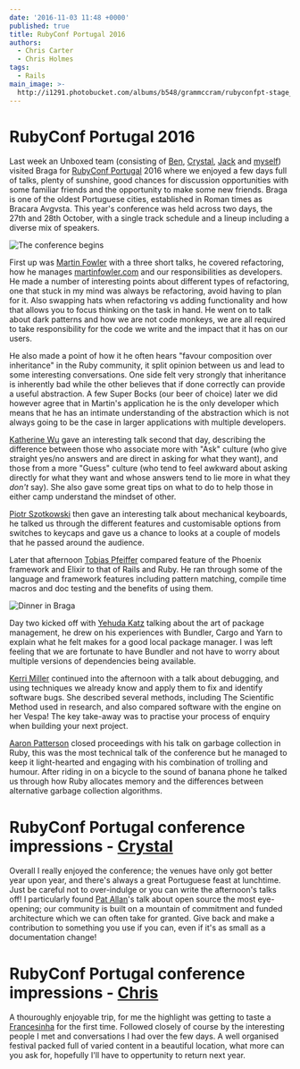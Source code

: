 ```yaml
---
date: '2016-11-03 11:48 +0000'
published: true
title: RubyConf Portugal 2016
authors:
  - Chris Carter
  - Chris Holmes
tags:
  - Rails
main_image: >-
  http://i1291.photobucket.com/albums/b548/grammccram/rubyconfpt-stage_zpspjdklkso.jpeg
---
```

# RubyConf Portugal 2016

Last week an Unboxed team (consisting of [Ben](/people#ben-wong), [Crystal](/people#chris-carter), [Jack](/people#jack-bracewell) and [myself](/people#chris-holmes)) visited Braga for [RubyConf Portugal](http://rubyconf.pt/) 2016 where we enjoyed a few days full of talks, plenty of sunshine, good chances for discussion opportunities with some familiar friends and the opportunity to make some new friends. Braga is one of the oldest Portuguese cities, established in Roman times as Bracara Avgvsta. This year's conference was held across two days, the 27th and 28th October, with a single track schedule and a lineup including a diverse mix of speakers.

![The conference begins](http://i1291.photobucket.com/albums/b548/grammccram/rubyconfpt-stage_zpspjdklkso.jpeg)

First up was [Martin Fowler](https://twitter.com/martinfowler) with a three short talks, he covered refactoring, how he manages [martinfowler.com](http://martinfowler.com/) and our responsibilities as developers. He made a number of interesting points about different types of refactoring, one that stuck in my mind was always be refactoring, avoid having to plan for it. Also swapping hats when refactoring vs adding functionality and how that allows you to focus thinking on the task in hand. He went on to talk about dark patterns and how we are not code monkeys, we are all required to take responsibility for the code we write and the impact that it has on our users.

He also made a point of how it he often hears "favour composition over inheritance" in the Ruby community, it  split opinion between us and lead to some interesting conversations. One side felt very strongly that inheritance is inherently bad while the other believes that if done correctly can provide a useful abstraction. A few Super Bocks (our beer of choice) later we did however agree that in Martin's application he is the only developer which means that he has an intimate understanding of the abstraction which is not always going to be the case in larger applications with multiple developers.

[Katherine Wu](https://twitter.com/kwugirl) gave an interesting talk second that day, describing the difference between those who associate more with "Ask" culture (who give straight yes/no answers and are direct in asking for what they want), and those from a more "Guess" culture (who tend to feel awkward about asking directly for what they want and whose answers tend to lie more in what they _don't_ say). She also gave some great tips on what to do to help those in either camp understand the mindset of other.

[Piotr Szotkowski](https://twitter.com/chastell) then gave an interesting talk about mechanical keyboards, he talked us through the different features and customisable options from switches to keycaps and gave us a chance to looks at a couple of models that he passed around the audience.

Later that afternoon [Tobias Pfeiffer](https://twitter.com/pragtob) compared feature of the Phoenix framework and Elixir to that of Rails and Ruby. He ran through some of the language and framework features including pattern matching, compile time macros and doc testing and the benefits of using them.

![Dinner in Braga](http://i1291.photobucket.com/albums/b548/grammccram/rubyconfpt_zps4du5hu88.png)

Day two kicked off with [Yehuda Katz](https://twitter.com/wycats) talking about the art of package management, he drew on his experiences with Bundler, Cargo and Yarn to explain what he felt makes for a good local package manager. I was left feeling that we are fortunate to have Bundler and not have to worry about multiple versions of dependencies being available.

[Kerri Miller](https://twitter.com/kerrizor) continued into the afternoon with a talk about debugging, and using techniques we already know and apply them to fix and identify software bugs. She described several methods, including The Scientific Method used in research, and also compared software with the engine on her Vespa! The key take-away was to practise your process of enquiry when building your next project.

[Aaron Patterson](https://twitter.com/tenderlove) closed proceedings with his talk on garbage collection in Ruby, this was the most technical talk of the conference but he managed to keep it light-hearted and engaging with his combination of trolling and humour. After riding in on a bicycle to the sound of banana phone he talked us through how Ruby allocates memory and the differences between alternative garbage collection algorithms.


# RubyConf Portugal conference impressions - [Crystal](https://unboxed.co/people/#chris-carter)
Overall I really enjoyed the conference; the venues have only got better year upon year, and there's always a great Portuguese feast at lunchtime. Just be careful not to over-indulge or you can write the afternoon's talks off! I particularly found [Pat Allan](https://twitter.com/pat)'s talk about open source the most eye-opening; our community is built on a mountain of commitment and funded architecture which we can often take for granted. Give back and make a contribution to something you use if you can, even if it's as small as a documentation change!

# RubyConf Portugal conference impressions - [Chris](https://unboxed.co/people/#chris-holmes)
A thouroughly enjoyable trip, for me the highlight was getting to taste a [Francesinha](https://en.wikipedia.org/wiki/Francesinha) for the first time. Followed closely of course by the interesting people I met and conversations I had over the few days. A well organised festival packed full of varied content in a beautiful location, what more can you ask for, hopefully I'll have to oppertunity to return next year.
